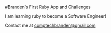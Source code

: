 #Branden's First Ruby App and Challenges

I am learning ruby to become a Software Engineer!

Contact me at [comptechbranden@gmail.com](mailto:comptechbranden@gmail.com)
